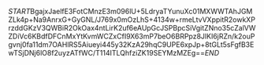 $START$BgajxJaelfE3FotCMnzE3m096lU+5LdryaTYunuXc01MXWWTAhJGMZLk4p+Na9AnrxG+GyGNL/J769x0mOzLhS+4134w+rmeLtvVXppitR2owkXPrzddGKzV3QWBiR2OkOax4ntLirK2uf6eAUpGcJSPBpcSiVgitZNno35cZalVWZDiVc6KBdfDFCnMxYtKvmWCZxCfI9X63mP7beO6BRPpz8JlKI6jRZn/k2ouPgvnj0fa11dm7OAHlRS5Aiueyi445y32KzA29hqC9UPE6xpJp+8tGLt5sFgfB3EwTSjDNj6lO8f2uyzATfWC/T114ITLQhfziZK19SEYMzMZEg==$END$